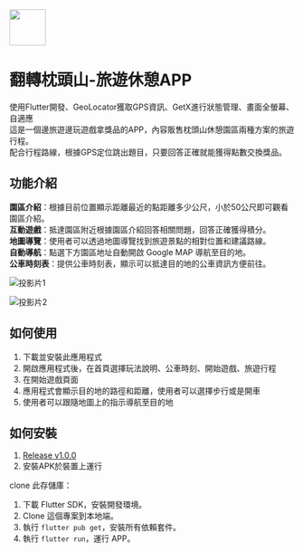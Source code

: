 <img style="width:64px" src="https://user-images.githubusercontent.com/13403218/228754926-eaafdc55-3bb7-478c-9620-aa3d61f29d2a.png" />

# 翻轉枕頭山-旅遊休憩APP

使用Flutter開發、GeoLocator獲取GPS資訊、GetX進行狀態管理、畫面全螢幕、自適應  
這是一個邊旅遊邊玩遊戲拿獎品的APP，內容販售枕頭山休憩園區兩種方案的旅遊行程。  
配合行程路線，根據GPS定位跳出題目，只要回答正確就能獲得點數交換獎品。

## 功能介紹
**園區介紹**：根據目前位置顯示距離最近的點距離多少公尺，小於50公尺即可觀看園區介紹。  
**互動遊戲**：抵達園區附近根據園區介紹回答相關問題，回答正確獲得積分。  
**地圖導覽**：使用者可以透過地圖導覽找到旅遊景點的相對位置和建議路線。  
**自動導航**：點選下方園區地址自動開啟 Google MAP 導航至目的地。  
**公車時刻表**：提供公車時刻表，顯示可以抵達目的地的公車資訊方便前往。  

![投影片1](https://user-images.githubusercontent.com/86880683/225528184-4b4bd503-02c7-4528-a246-464c5f433ce3.JPG)

![投影片2](https://user-images.githubusercontent.com/86880683/225528192-b77e5fc6-9735-4bcd-929c-107cbc94e1df.JPG)

## 如何使用
1. 下載並安裝此應用程式
2. 開啟應用程式後，在首頁選擇玩法說明、公車時刻、開始遊戲、旅遊行程
3. 在開始遊戲頁面
4. 應用程式會顯示目的地的路徑和距離，使用者可以選擇步行或是開車
5. 使用者可以跟隨地圖上的指示導航至目的地

## 如何安裝
1. [Release v1.0.0](https://github.com/davidlai0263/pillow/releases/tag/flutter)
2. 安裝APK於裝置上運行

clone 此存儲庫：
1. 下載 Flutter SDK，安裝開發環境。
2. Clone 這個專案到本地端。
3. 執行 ```flutter pub get```，安裝所有依賴套件。
4. 執行 ```flutter run```，運行 APP。

